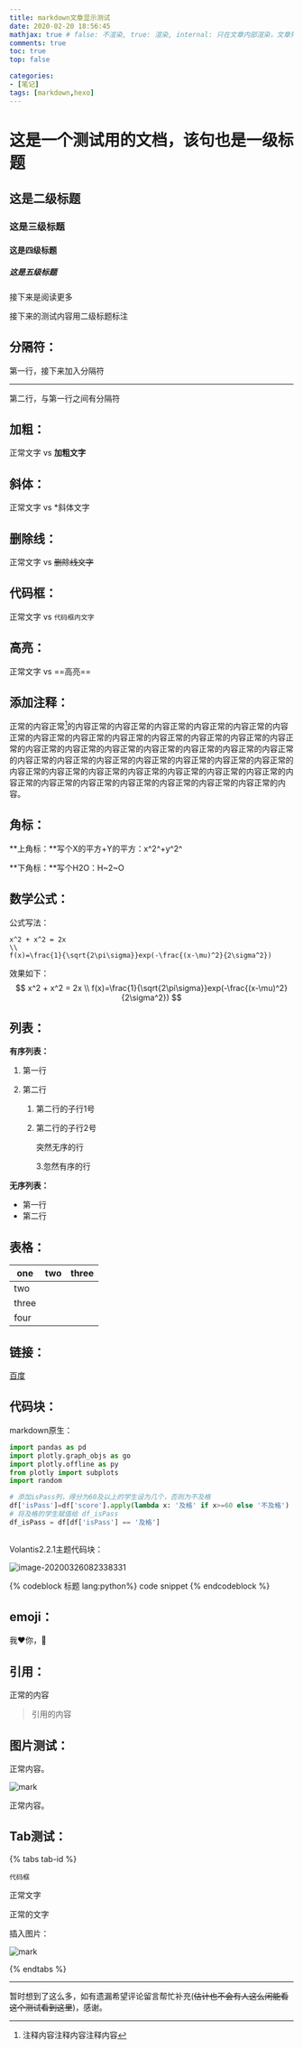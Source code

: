 ```yaml
---
title: markdown文章显示测试 
date: 2020-02-20 18:56:45 
mathjax: true # false: 不渲染, true: 渲染, internal: 只在文章内部渲染，文章列表中不渲染
comments: true
toc: true
top: false

categories: 
- [笔记]
tags: [markdown,hexo]
---
```

# 这是一个测试用的文档，该句也是一级标题

## 这是二级标题

### 这是三级标题

#### 这是四级标题

##### 这是五级标题

接下来是阅读更多 <!--more-->

接下来的测试内容用二级标题标注

## 分隔符：

第一行，接下来加入分隔符

---

第二行，与第一行之间有分隔符

## 加粗：

正常文字 vs **加粗文字**

## 斜体：

正常文字 vs *斜体文字

## 删除线：

正常文字 vs ~~删除线文字~~

## 代码框：

正常文字 vs `代码框内文字`

## 高亮：

正常文字 vs ==高亮==

## 添加注释：

正常的内容正常[^注释]的内容正常的内容正常的内容正常的内容正常的内容正常的内容正常的内容正常的内容正常的内容正常的内容正常的内容正常的内容正常的内容正常的内容正常的内容正常的内容正常的内容正常的内容正常的内容正常的内容正常的内容正常的内容正常的内容正常的内容正常的内容正常的内容正常的内容正常的内容正常的内容正常的内容正常的内容正常的内容正常的内容正常的内容正常的内容正常的内容正常的内容正常的内容正常的内容正常的内容正常的内容正常的内容。

[^注释]: 注释内容注释内容注释内容

## 角标：

**上角标：**写个X的平方+Y的平方：x^2^+y^2^

**下角标：**写个H2O：H~2~O

## 数学公式：

公式写法：

```
x^2 + x^2 = 2x 
\\
f(x)=\frac{1}{\sqrt{2\pi\sigma}}exp(-\frac{(x-\mu)^2}{2\sigma^2})
```

效果如下：
$$
x^2 + x^2 = 2x 
\\
f(x)=\frac{1}{\sqrt{2\pi\sigma}}exp(-\frac{(x-\mu)^2}{2\sigma^2})
$$

## 列表：

**有序列表：**

1. 第一行

2. 第二行

   1. 第二行的子行1号

   2. 第二行的子行2号

      突然无序的行

      3.忽然有序的行

**无序列表：**

+ 第一行
+ 第二行

## 表格：

| one   | two  | three |
| ----- | ---- | ----- |
| two   |      |       |
| three |      |       |
| four  |      |       |

## 链接：

[百度](https://www.baidu.com)

## 代码块：

markdown原生：

```python
import pandas as pd
import plotly.graph_objs as go
import plotly.offline as py
from plotly import subplots
import random

# 添加isPass列，得分为60及以上的学生设为几个，否则为不及格
df['isPass']=df['score'].apply(lambda x: '及格' if x>=60 else '不及格')
# 将及格的学生赋值给 df_isPass
df_isPass = df[df['isPass'] == '及格']
    
```

Volantis2.2.1主题代码块：

![image-20200326082338331](https://cdn.jsdelivr.net/gh/lluuiq/blog_img/img/20200326082340.png)

{% codeblock 标题  lang:python%}
code snippet
{% endcodeblock %}

## emoji：

我:heart:你，:kiss:

## 引用：



正常的内容

> 引用的内容

## 图片测试：

正常内容。

![mark](https://cdn.jsdelivr.net/gh/lluuiq/blog_img/img/20200324021616.png)

正常内容。

## Tab测试：

{% tabs tab-id %}

<!-- tab 第一个tab的名字 -->

```
代码框
```

正常文字

<!-- endtab -->

<!-- tab 第二个tab的名字 -->

正常的文字

插入图片：

![mark](https://cdn.jsdelivr.net/gh/lluuiq/blog_img/img/20200324021616.png)

<!-- endtab -->

{% endtabs %}

---

暂时想到了这么多，如有遗漏希望评论留言帮忙补充(~~估计也不会有人这么闲能看这个测试看到这里~~)，感谢。